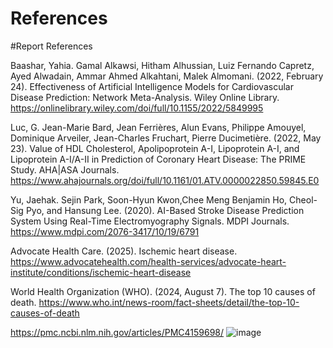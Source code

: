 # References




#Report
References

Baashar, Yahia. Gamal Alkawsi, Hitham Alhussian, Luiz Fernando Capretz, Ayed Alwadain, Ammar Ahmed Alkahtani, Malek Almomani. (2022, February 24). Effectiveness of Artificial Intelligence Models for Cardiovascular Disease Prediction: Network Meta-Analysis. Wiley Online Library.  https://onlinelibrary.wiley.com/doi/full/10.1155/2022/5849995 

Luc, G. Jean-Marie Bard, Jean Ferrières, Alun Evans, Philippe Amouyel, Dominique Arveiler, Jean-Charles Fruchart, Pierre Ducimetière. (2022, May 23). Value of HDL Cholesterol, Apolipoprotein A-I, Lipoprotein A-I, and Lipoprotein A-I/A-II in Prediction of Coronary Heart Disease: The PRIME Study. AHA|ASA Journals. https://www.ahajournals.org/doi/full/10.1161/01.ATV.0000022850.59845.E0 

Yu, Jaehak. Sejin Park, Soon-Hyun Kwon,Chee Meng Benjamin Ho, Cheol-Sig Pyo, and Hansung Lee. (2020). AI-Based Stroke Disease Prediction System Using Real-Time Electromyography Signals. MDPI Journals.
https://www.mdpi.com/2076-3417/10/19/6791 

Advocate Health Care. (2025). Ischemic heart disease.
https://www.advocatehealth.com/health-services/advocate-heart-institute/conditions/ischemic-heart-disease 

World Health Organization (WHO). (2024, August 7). The top 10 causes of death.
https://www.who.int/news-room/fact-sheets/detail/the-top-10-causes-of-death 

https://pmc.ncbi.nlm.nih.gov/articles/PMC4159698/
![image](https://github.com/user-attachments/assets/864f67dd-cd60-43ab-a31a-a90655c2ec34)

